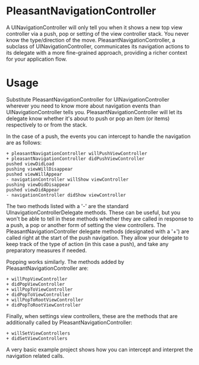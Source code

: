 PleasantNavigationController
====

A UINavigationController will only tell you when it shows a new top view controller via a push, pop or setting of the view controller stack. You never know the type/direction of the move. PleasantNavigationController, a subclass of UINavigationController, communicates its navigation actions to its delegate with a more fine-grained approach, providing a richer context for your application flow.

Usage
====
Substitute PleasantNavigationController for UINavigationController wherever you need to know more about navigation events than UINavigationController tells you. PleasantNavigationController will let its delegate know whether it's about to push or pop an item (or items) respectively to or from the stack.

In the case of a push, the events you can intercept to handle the navigation are as follows:

```
+ pleasantNavigationController willPushViewController
+ pleasantNavigationController didPushViewController
pushed viewDidLoad
pushing viewWillDisappear
pushed viewWillAppear
- navigationController willShow viewController
pushing viewDidDisappear
pushed viewDidAppear
- navigationController didShow viewController
```    

The two methods listed with a '-' are the standard UInavigationControllerDelegate methods. These can be useful, but you won't be able to tell in these methods whether they are called in response to a push, a pop or another form of setting the view controllers. The PleasantNavigationController delegate methods (designated with a '+') are called right at the start of the push navigation. They allow your delegate to keep track of the type of action (in this case a push), and take any preparatory measures if needed.

Popping works similarly. The methods added by PleasantNavigationController are: 

```
+ willPopViewController
+ didPopViewController
+ willPopToViewController
+ didPopToViewController
+ willPopToRootViewController
+ didPopToRootViewController
```

Finally, when settings view controllers, these are the methods that are additionally called by PleasantNavigationController:

```
+ willSetViewControllers
+ didSetViewControllers
```

A very basic example project shows how you can intercept and interpret the navigation related calls.
